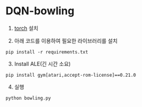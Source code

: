 # DQN-bowling

1. [torch](https://pytorch.org/get-started/locally/) 설치

2. 아래 코드를 이용하여 필요한 라이브러리를 설치
<pre><code>pip install -r requirements.txt</code></pre>

3. Install ALE(긴 시간 소요)
<pre><code>pip install gym[atari,accept-rom-license]==0.21.0</code></pre>

4. 실행
<pre><code>python bowling.py</code></pre>
